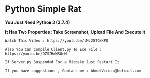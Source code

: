 # Python Simple Rat

**You Just Need Python 3 (3.7.4)**

**It Has Two Properties : Take Screenshot, Upload File And Execute it**

```
Watch This Video : https://youtu.be/lMz25TGzKPQ

Also You Can Compile Client.py To Exe File : https://youtu.be/OZSZHmWSOeM
```

```
If Server.py Suspended For a Mistake Just Restart It

If you have suggestions , Contant me : AhmedViruso@hotmail.com
```
